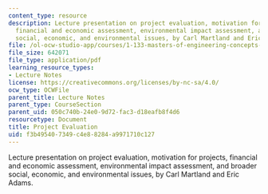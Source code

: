 ```yaml
---
content_type: resource
description: Lecture presentation on project evaluation, motivation for projects,
  financial and economic assessment, environmental impact assessment, and broader
  social, economic, and environmental issues, by Carl Martland and Eric Adams.
file: /ol-ocw-studio-app/courses/1-133-masters-of-engineering-concepts-of-engineering-practice-fall-2007/f3b495407349c4e88284a9971710c127_lec_03.pdf
file_size: 642071
file_type: application/pdf
learning_resource_types:
- Lecture Notes
license: https://creativecommons.org/licenses/by-nc-sa/4.0/
ocw_type: OCWFile
parent_title: Lecture Notes
parent_type: CourseSection
parent_uid: 050c740b-24e0-9d72-fac3-d18eafb8f4d6
resourcetype: Document
title: Project Evaluation
uid: f3b49540-7349-c4e8-8284-a9971710c127
---
```

Lecture presentation on project evaluation, motivation for projects, financial and economic assessment, environmental impact assessment, and broader social, economic, and environmental issues, by Carl Martland and Eric Adams.